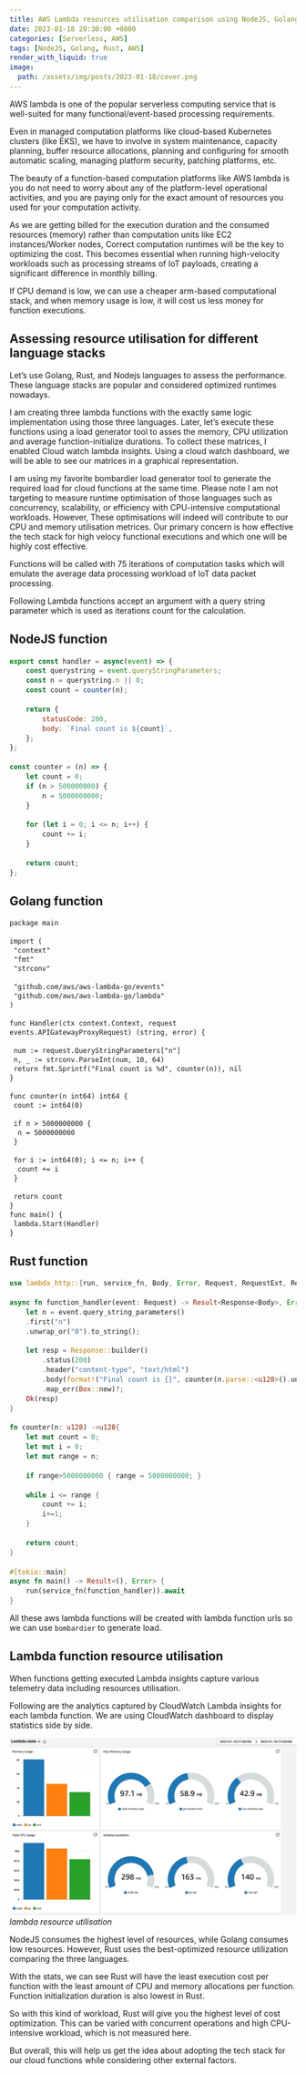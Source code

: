 ```yaml
---
title: AWS Lambda resources utilisation comparison using NodeJS, Golang and Rust
date: 2023-01-18 20:30:00 +0800
categories: [Serverless, AWS]
tags: [NodeJS, Golang, Rust, AWS]
render_with_liquid: true
image:
  path: /assets/img/posts/2023-01-18/cover.png
---
```


AWS lambda is one of the popular serverless computing service that is well-suited for many functional/event-based processing requirements.

Even in managed computation platforms like cloud-based Kubernetes clusters (like EKS), we have to involve in system maintenance, capacity planning, buffer resource allocations, planning and configuring for smooth automatic scaling, managing platform security, patching platforms, etc.

The beauty of a function-based computation platforms like AWS lambda is you do not need to worry about any of the platform-level operational activities, and you are paying only for the exact amount of resources you used for your computation activity.

As we are getting billed for the execution duration and the consumed resources (memory) rather than computation units like EC2 instances/Worker nodes, Correct computation runtimes will be the key to optimizing the cost. This becomes essential when running high-velocity workloads such as processing streams of IoT payloads, creating a significant difference in monthly billing.

If CPU demand is low, we can use a cheaper arm-based computational stack, and when memory usage is low, it will cost us less money for function executions.

## Assessing resource utilisation for different language stacks

Let’s use Golang, Rust, and Nodejs languages to assess the performance. These language stacks are popular and considered optimized runtimes nowadays.

I am creating three lambda functions with the exactly same logic implementation using those three languages. Later, let’s execute these functions using a load generator tool to asses the memory, CPU utilization and average function-initialize durations. To collect these matrices, I enabled Cloud watch lambda insights. Using a cloud watch dashboard, we will be able to see our matrices in a graphical representation.

I am using my favorite bombardier load generator tool to generate the required load for cloud functions at the same time. Please note I am not targeting to measure runtime optimisation of those languages such as concurrency, scalability, or efficiency with CPU-intensive computational workloads. However, These optimisations will indeed will contribute to our CPU and memory utilisation metrices. Our primary concern is how effective the tech stack for high velocy functional executions and which one will be highly cost effective.

Functions will be called with 75 iterations of computation tasks which will emulate the average data processing workload of IoT data packet processing.

Following Lambda functions accept an argument with a query string parameter which is used as iterations count for the calculation.

## NodeJS function

```javascript
export const handler = async(event) => {
    const querystring = event.queryStringParameters;
    const n = querystring.n || 0;
    const count = counter(n);

    return {
        statusCode: 200,
        body: `Final count is ${count}`,
    };
};

const counter = (n) => {
    let count = 0;
    if (n > 500000000) {
        n = 5000000000;
    }

    for (let i = 0; i <= n; i++) {
        count += i;
    }

    return count;
};
```

## Golang function

```golang
package main

import (
 "context"
 "fmt"
 "strconv"

 "github.com/aws/aws-lambda-go/events"
 "github.com/aws/aws-lambda-go/lambda"
)

func Handler(ctx context.Context, request events.APIGatewayProxyRequest) (string, error) {

 num := request.QueryStringParameters["n"]
 n, _ := strconv.ParseInt(num, 10, 64)
 return fmt.Sprintf("Final count is %d", counter(n)), nil
}

func counter(n int64) int64 {
 count := int64(0)

 if n > 5000000000 {
  n = 5000000000
 }

 for i := int64(0); i <= n; i++ {
  count += i
 }

 return count
}
func main() {
 lambda.Start(Handler)
}
```

## Rust function

```rust
use lambda_http::{run, service_fn, Body, Error, Request, RequestExt, Response};

async fn function_handler(event: Request) -> Result<Response<Body>, Error> {
    let n = event.query_string_parameters()
    .first("n")
    .unwrap_or("0").to_string();

    let resp = Response::builder()
        .status(200)
        .header("content-type", "text/html")
        .body(format!("Final count is {}", counter(n.parse::<u128>().unwrap())).into())
        .map_err(Box::new)?;
    Ok(resp)
}

fn counter(n: u128) ->u128{
    let mut count = 0;
    let mut i = 0;
    let mut range = n;

    if range>5000000000 { range = 5000000000; }

    while i <= range {
        count += i;
        i+=1;
    }

    return count;
}

#[tokio::main]
async fn main() -> Result<(), Error> {
    run(service_fn(function_handler)).await
}
```

All these aws lambda functions will be created with lambda function urls so we can use `bombardier` to generate load.

## Lambda function resource utilisation

When functions getting executed Lambda insights capture various telemetry data including resources utilisation.

Following are the analytics captured by CloudWatch Lambda insights for each lambda function. We are using CloudWatch dashboard to display statistics side by side.

![lambda resources utilisation](/assets/img/posts/2023-01-18/resource-utilisation.png)
_lambda resource utilisation_

NodeJS consumes the highest level of resources, while Golang consumes low resources. However, Rust uses the best-optimized resource utilization comparing the three languages.

With the stats, we can see Rust will have the least execution cost per function with the least amount of CPU and memory allocations per function. Function initialization duration is also lowest in Rust.

So with this kind of workload, Rust will give you the highest level of cost optimization. This can be varied with concurrent operations and high CPU-intensive workload, which is not measured here.

But overall, this will help us get the idea about adopting the tech stack for our cloud functions while considering other external factors.
